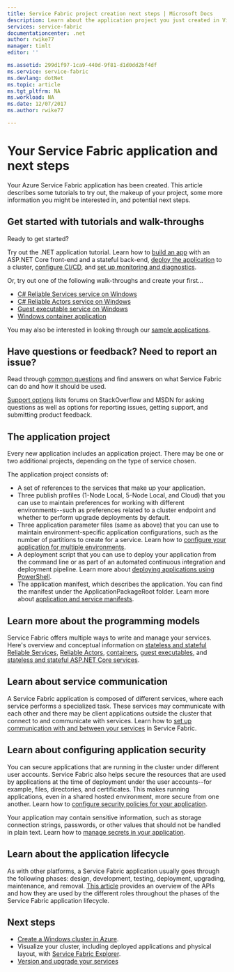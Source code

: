 ```yaml
---
title: Service Fabric project creation next steps | Microsoft Docs
description: Learn about the application project you just created in Visual Studio.  Learn how to build services using tutorials and learn more about developing services for Service Fabric.
services: service-fabric
documentationcenter: .net
author: rwike77
manager: timlt
editor: ''

ms.assetid: 299d1f97-1ca9-440d-9f81-d1d0dd2bf4df
ms.service: service-fabric
ms.devlang: dotNet
ms.topic: article
ms.tgt_pltfrm: NA
ms.workload: NA
ms.date: 12/07/2017
ms.author: rwike77

---
```

# Your Service Fabric application and next steps
Your Azure Service Fabric application has been created. This article describes some tutorials to try out, the makeup of your project, some more information you might be interested in, and potential next steps.

## Get started with tutorials and walk-throughs
Ready to get started?  

Try out the .NET application tutorial. Learn how to [build an app](service-fabric-tutorial-create-dotnet-app.md) with an ASP.NET Core front-end and a stateful back-end, [deploy the application](service-fabric-tutorial-deploy-app-to-party-cluster.md) to a cluster, [configure CI/CD](service-fabric-tutorial-deploy-app-with-cicd-vsts.md), and [set up monitoring and diagnostics](service-fabric-tutorial-monitoring-aspnet.md).

Or, try out one of the following walk-throughs and create your first...
- [C# Reliable Services service on Windows](service-fabric-reliable-services-quick-start.md) 
- [C# Reliable Actors service on Windows](service-fabric-reliable-actors-get-started.md) 
- [Guest executable service on Windows](quickstart-guest-app.md) 
- [Windows container application](service-fabric-get-started-containers.md) 

You may also be interested in looking through our [sample applications](http://aka.ms/servicefabricsamples).

## Have questions or feedback?  Need to report an issue?
Read through [common questions](service-fabric-common-questions.md) and find answers on what Service Fabric can do and how it should be used.

[Support options](service-fabric-support.md) lists forums on StackOverflow and MSDN for asking questions as well as options for reporting issues, getting support, and submitting product feedback.

## The application project
Every new application includes an application project. There may be one or two additional projects, depending on the type of service chosen.

The application project consists of:

* A set of references to the services that make up your application.
* Three publish profiles (1-Node Local, 5-Node Local, and Cloud) that you can use to maintain preferences for working with different environments--such as preferences related to a cluster endpoint and whether to perform upgrade deployments by default.
* Three application parameter files (same as above) that you can use to maintain environment-specific application configurations, such as the number of partitions to create for a service. Learn how to [configure your application for multiple environments](service-fabric-manage-multiple-environment-app-configuration.md).
* A deployment script that you can use to deploy your application from the command line or as part of an automated continuous integration and deployment pipeline. Learn more about [deploying applications using PowerShell](service-fabric-deploy-remove-applications.md).
* The application manifest, which describes the application. You can find the manifest under the ApplicationPackageRoot folder. Learn more about [application and service manifests](service-fabric-application-model.md).



## Learn more about the programming models
Service Fabric offers multiple ways to write and manage your services.  Here's overview and conceptual information on [stateless and stateful Reliable Services](service-fabric-reliable-services-introduction.md), [Reliable Actors](service-fabric-reliable-actors-introduction.md), [containers](service-fabric-containers-overview.md), [guest executables](service-fabric-deploy-existing-app.md), and [stateless and stateful ASP.NET Core services](service-fabric-reliable-services-communication-aspnetcore.md).

## Learn about service communication
A Service Fabric application is composed of different services, where each service performs a specialized task. These services may communicate with each other and there may be client applications outside the cluster that connect to and communicate with services. Learn how to [set up communication with and between your services](service-fabric-connect-and-communicate-with-services.md) in Service Fabric. 

## Learn about configuring application security
You can secure applications that are running in the cluster under different user accounts. Service Fabric also helps secure the resources that are used by applications at the time of deployment under the user accounts--for example, files, directories, and certificates. This makes running applications, even in a shared hosted environment, more secure from one another.  Learn how to [configure security policies for your application](service-fabric-application-runas-security.md).

Your application may contain sensitive information, such as storage connection strings, passwords, or other values that should not be handled in plain text. Learn how to [manage secrets in your application](service-fabric-application-secret-management.md).

## Learn about the application lifecycle
As with other platforms, a Service Fabric application usually goes through the following phases: design, development, testing, deployment, upgrading, maintenance, and removal. [This article](service-fabric-application-lifecycle.md) provides an overview of the APIs and how they are used by the different roles throughout the phases of the Service Fabric application lifecycle.

## Next steps
- [Create a Windows cluster in Azure](service-fabric-tutorial-create-vnet-and-windows-cluster.md).
- Visualize your cluster, including deployed applications and physical layout, with [Service Fabric Explorer](service-fabric-visualizing-your-cluster.md).
- [Version and upgrade your services](service-fabric-application-upgrade-tutorial.md)


